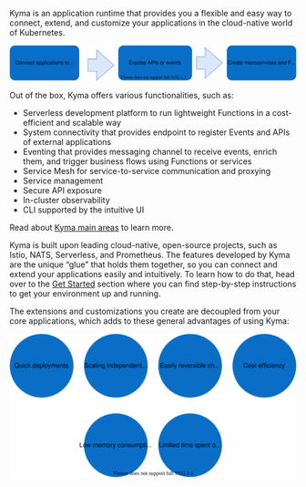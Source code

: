 
Kyma is an application runtime that provides you a flexible and easy way to connect, extend, and customize your applications in the cloud-native world of Kubernetes.

![overview](./assets/kyma-overview.svg)

Out of the box, Kyma offers various functionalities, such as:  

- Serverless development platform to run lightweight Functions in a cost-efficient and scalable way
- System connectivity that provides endpoint to register Events and APIs of external applications
- Eventing that provides messaging channel to receive events, enrich them, and trigger business flows using Functions or services
- Service Mesh for service-to-service communication and proxying
- Service management
- Secure API exposure
- In-cluster observability
- CLI supported by the intuitive UI

Read about [Kyma main areas](./01-overview/main-areas) to learn more.

Kyma is built upon leading cloud-native, open-source projects, such as Istio, NATS, Serverless, and Prometheus. The features developed by Kyma are the unique “glue” that holds them together, so you can connect and extend your applications easily and intuitively. To learn how to do that, head over to the [Get Started](./02-get-started) section where you can find step-by-step instructions to get your environment up and running.

The extensions and customizations you create are decoupled from your core applications, which adds to these general advantages of using Kyma:

![advantages](./assets/kyma-advantages.svg)
